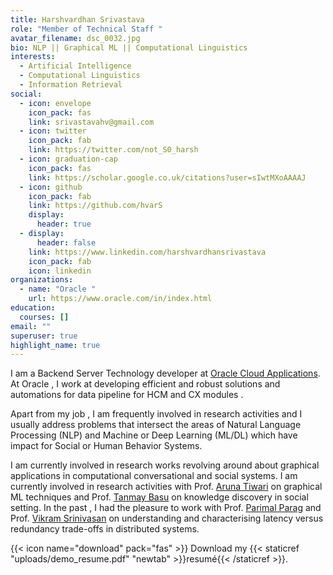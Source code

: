 ```yaml
---
title: Harshvardhan Srivastava
role: "Member of Technical Staff "
avatar_filename: dsc_0032.jpg
bio: NLP || Graphical ML || Computational Linguistics
interests:
  - Artificial Intelligence
  - Computational Linguistics
  - Information Retrieval
social:
  - icon: envelope
    icon_pack: fas
    link: srivastavahv@gmail.com
  - icon: twitter
    icon_pack: fab
    link: https://twitter.com/not_S0_harsh
  - icon: graduation-cap
    icon_pack: fas
    link: https://scholar.google.co.uk/citations?user=sIwtMXoAAAAJ
  - icon: github
    icon_pack: fab
    link: https://github.com/hvarS
    display:
      header: true
  - display:
      header: false
    link: https://www.linkedin.com/harshvardhansrivastava
    icon_pack: fab
    icon: linkedin
organizations:
  - name: "Oracle "
    url: https://www.oracle.com/in/index.html
education:
  courses: []
email: ""
superuser: true
highlight_name: true
---
```

I am a [](https://www.surrey.ac.uk/people/dr-diptesh-kanojia)Backend Server Technology developer at [Oracle Cloud Applications](https://www.oracle.com/in/applications/). At Oracle , I work at developing efficient and robust solutions and automations for data pipeline for HCM and CX modules .

Apart from my job , I am frequently involved in research activities and I usually  address problems that intersect the areas of Natural Language Processing (NLP) and Machine or Deep Learning (ML/DL) which have impact for Social or Human Behavior Systems. 

I am currently involved in research works revolving around about graphical applications in computational conversational and social systems. I am currently involved in research activities with Prof. [Aruna Tiwari](https://iiti.ac.in/people/~artiwari/) on graphical ML techniques and Prof. [Tanmay Basu](https://sites.google.com/view/tanmaybasu/) on knowledge discovery in social setting. In the past , I had the pleasure to work with Prof. [Parimal Parag](https://ece.iisc.ac.in/~parimal/) and Prof. [Vikram Srinivasan](https://eecs.iisc.ac.in/people/vikram-srinivasan/) on understanding and characterising latency versus redundancy trade-offs in distributed systems.

{{< icon name="download" pack="fas" >}} Download my {{< staticref "uploads/demo_resume.pdf" "newtab" >}}resumé{{< /staticref >}}.
